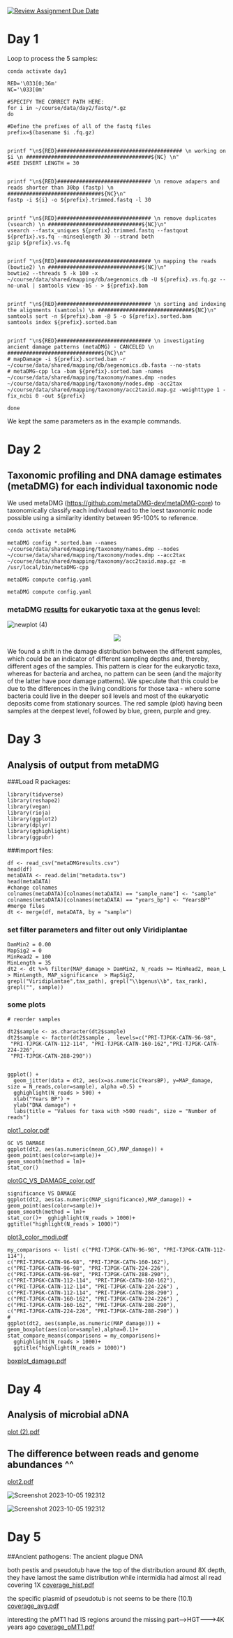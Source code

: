 [![Review Assignment Due Date](https://classroom.github.com/assets/deadline-readme-button-24ddc0f5d75046c5622901739e7c5dd533143b0c8e959d652212380cedb1ea36.svg)](https://classroom.github.com/a/-7_RZisP)

# Day 1


Loop to process the 5 samples:
```
conda activate day1

RED='\033[0;36m'
NC='\033[0m'

#SPECIFY THE CORRECT PATH HERE:
for i in ~/course/data/day2/fastq/*.gz
do

#Define the prefixes of all of the fastq files
prefix=$(basename $i .fq.gz)


printf "\n${RED}######################################## \n working on $i \n ########################################${NC} \n"
#SEE INSERT LENGTH = 30


printf "\n${RED}############################## \n remove adapers and reads shorter than 30bp (fastp) \n ##############################${NC}\n"
fastp -i ${i} -o ${prefix}.trimmed.fastq -l 30


printf "\n${RED}############################## \n remove duplicates (vsearch) \n ##############################${NC}\n"
vsearch --fastx_uniques ${prefix}.trimmed.fastq --fastqout ${prefix}.vs.fq --minseqlength 30 --strand both
gzip ${prefix}.vs.fq


printf "\n${RED}############################## \n mapping the reads (bowtie2) \n ##############################${NC}\n"
bowtie2 --threads 5 -k 100 -x ~/course/data/shared/mapping/db/aegenomics.db -U ${prefix}.vs.fq.gz --no-unal | samtools view -bS - > ${prefix}.bam


printf "\n${RED}############################## \n sorting and indexing the alignments (samtools) \n ##############################${NC}\n"
samtools sort -n ${prefix}.bam -@ 5 -o ${prefix}.sorted.bam
samtools index ${prefix}.sorted.bam


printf "\n${RED}############################## \n investigating ancient damage patterns (metaDMG) - CANCELED \n ##############################${NC}\n"
# mapDamage -i ${prefix}.sorted.bam -r ~/course/data/shared/mapping/db/aegenomics.db.fasta --no-stats
# metaDMG-cpp lca -bam ${prefix}.sorted.bam -names ~/course/data/shared/mapping/taxonomy/names.dmp -nodes ~/course/data/shared/mapping/taxonomy/nodes.dmp -acc2tax ~/course/data/shared/mapping/taxonomy/acc2taxid.map.gz -weighttype 1 -fix_ncbi 0 -out ${prefix}

done
```

We kept the same parameters as in the example commands. 

# Day 2
## Taxonomic profiling and DNA damage estimates (metaDMG) for each individual taxonomic node
We used metaDMG (https://github.com/metaDMG-dev/metaDMG-core) to taxonomically classify each individual read to the loest taxonomic node possible using a similarity identity between 95-100% to reference.
```
conda activate metaDMG

metaDMG config *.sorted.bam --names ~/course/data/shared/mapping/taxonomy/names.dmp --nodes ~/course/data/shared/mapping/taxonomy/nodes.dmp --acc2tax ~/course/data/shared/mapping/taxonomy/acc2taxid.map.gz -m /usr/local/bin/metaDMG-cpp

metaDMG compute config.yaml

metaDMG compute config.yaml 
```


### metaDMG [results](https://github.com/GeoGenetics-edu/case-study-data-processing-documentation-team3/blob/main/config.yaml)  for eukaryotic taxa at the genus level:
![newplot (4)](https://github.com/GeoGenetics-edu/case-study-data-processing-documentation-team3/assets/48062644/1e9d1511-f70e-4b3b-96da-13324974d9ef)

<p align="center">
  <img src="https://github.com/GeoGenetics-edu/case-study-data-processing-documentation-team3/assets/48062644/8ce1f1a7-667f-42aa-8e27-c4b97496cb88">
</p>  

We found a shift in the damage distribution between the different samples, which could be an indicator of different sampling depths and, thereby, different ages of the samples. This pattern is clear for the eukaryotic taxa, whereas for bacteria and archea, no pattern can be seen (and the majority of the latter have poor damage patterns). We speculate that this could be due to the differences in the living conditions for those taxa - where some bacteria could live in the deeper soil levels and most of the eukaryotic deposits come from stationary sources. 
The red sample (plot) having been samples at the deepest level, followed by blue, green, purple and grey. 

# Day 3
## Analysis of output from metaDMG


###Load R packages:

```
library(tidyverse) 
library(reshape2)
library(vegan)
library(rioja)
library(ggplot2)
library(dplyr)
library(gghighlight)
library(ggpubr)
```


###import files:

```
df <- read_csv("metaDMGresults.csv")
head(df)
metaDATA <- read.delim("metadata.tsv")
head(metaDATA)
#change colnames
colnames(metaDATA)[colnames(metaDATA) == "sample_name"] <- "sample"
colnames(metaDATA)[colnames(metaDATA) == "years_bp"] <- "YearsBP"
#merge files
dt <- merge(df, metaDATA, by = "sample")
```
### set filter parameters and filter out only Viridiplantae

```
DamMin2 = 0.00
MapSig2 = 0
MinRead2 = 100
MinLength = 35
dt2 <- dt %>% filter(MAP_damage > DamMin2, N_reads >= MinRead2, mean_L > MinLength, MAP_significance  > MapSig2,  grepl("Viridiplantae",tax_path), grepl("\\bgenus\\b", tax_rank), grepl("", sample))
```


### some plots

```
# reorder samples

dt2$sample <- as.character(dt2$sample)
dt2$sample <- factor(dt2$sample ,  levels=c("PRI-TJPGK-CATN-96-98",
 "PRI-TJPGK-CATN-112-114", "PRI-TJPGK-CATN-160-162","PRI-TJPGK-CATN-224-226",
 "PRI-TJPGK-CATN-288-290"))


ggplot() +
  geom_jitter(data = dt2, aes(x=as.numeric(YearsBP), y=MAP_damage, size = N_reads,color=sample), alpha =0.5) +
  gghighlight(N_reads > 500) +
  xlab("Years BP") +
  ylab("DNA damage") +
  labs(title = "Values for taxa with >500 reads", size = "Number of reads")

```

[plot1_color.pdf](https://github.com/GeoGenetics-edu/case-study-data-processing-documentation-team3/files/12821317/plot1_color.pdf)


```
GC VS DAMAGE
ggplot(dt2, aes(as.numeric(mean_GC),MAP_damage)) + 
geom_point(aes(color=sample))+ 
geom_smooth(method = lm)+
stat_cor()
```
[plotGC_VS_DAMAGE_color.pdf](https://github.com/GeoGenetics-edu/case-study-data-processing-documentation-team3/files/12821360/plotGC_VS_DAMAGE_color.pdf)
```
significance VS DAMAGE
ggplot(dt2, aes(as.numeric(MAP_significance),MAP_damage)) + 
geom_point(aes(color=sample))+ 
geom_smooth(method = lm)+
stat_cor()+  gghighlight(N_reads > 1000)+
ggtitle("highlight(N_reads > 1000)")
```

[plot3_color_modi.pdf](https://github.com/GeoGenetics-edu/case-study-data-processing-documentation-team3/files/12821553/plot3_color_modi.pdf)
```
my_comparisons <- list( c("PRI-TJPGK-CATN-96-98", "PRI-TJPGK-CATN-112-114"), 
c("PRI-TJPGK-CATN-96-98", "PRI-TJPGK-CATN-160-162"), 
c("PRI-TJPGK-CATN-96-98", "PRI-TJPGK-CATN-224-226"), 
c("PRI-TJPGK-CATN-96-98", "PRI-TJPGK-CATN-288-290"), 
c("PRI-TJPGK-CATN-112-114", "PRI-TJPGK-CATN-160-162"),
c("PRI-TJPGK-CATN-112-114", "PRI-TJPGK-CATN-224-226") ,
c("PRI-TJPGK-CATN-112-114", "PRI-TJPGK-CATN-288-290") ,
c("PRI-TJPGK-CATN-160-162", "PRI-TJPGK-CATN-224-226") ,
c("PRI-TJPGK-CATN-160-162", "PRI-TJPGK-CATN-288-290"),
c("PRI-TJPGK-CATN-224-226", "PRI-TJPGK-CATN-288-290") )
# 
ggplot(dt2, aes(sample,as.numeric(MAP_damage))) +
geom_boxplot(aes(color=sample),alpha=0.1)+ 
stat_compare_means(comparisons = my_comparisons)+
  gghighlight(N_reads > 1000)+
  ggtitle("highlight(N_reads > 1000)")
```
[boxplot_damage.pdf](https://github.com/GeoGenetics-edu/case-study-data-processing-documentation-team3/files/12821563/boxplot_damage.pdf)



# Day 4
## Analysis of microbial aDNA

[plot (2).pdf](https://github.com/GeoGenetics-edu/case-study-data-processing-documentation-team3/files/12821573/plot.2.pdf)

## The difference between reads and genome abundances ^^
[plot2.pdf](https://github.com/GeoGenetics-edu/case-study-data-processing-documentation-team3/files/12821572/plot2.pdf)

![Screenshot 2023-10-05 192312](https://github.com/GeoGenetics-edu/case-study-data-processing-documentation-team3/assets/48062644/bc9be8e2-00db-44af-be22-01167f46e737)

![Screenshot 2023-10-05 192312](https://github.com/GeoGenetics-edu/case-study-data-processing-documentation-team3/assets/48062644/22ce43b5-85f3-4893-b1cf-e66596c4b0c7)






# Day 5

##Ancient pathogens: The ancient plague DNA


both pestis and pseudotub have the top of the distribution around 8X depth, they have lamost the same distribution
while intermidia had almost all read covering 1X 
[coverage_hist.pdf](https://github.com/GeoGenetics-edu/case-study-data-processing-documentation-team3/files/12830259/coverage_hist.pdf)


the specific plasmid of pseudotub is not seems to be there (10.1)
[coverage_avg.pdf](https://github.com/GeoGenetics-edu/case-study-data-processing-documentation-team3/files/12830281/coverage_avg.pdf)

interesting the pMT1 had IS regions around the missing part-->HGT--->4K years ago
[coverage_pMT1.pdf](https://github.com/GeoGenetics-edu/case-study-data-processing-documentation-team3/files/12830133/coverage_pMT1.pdf)








